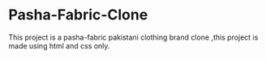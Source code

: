 # Pasha-Fabric-Clone
This project is a pasha-fabric pakistani clothing brand clone ,this project is made using html and css only.
